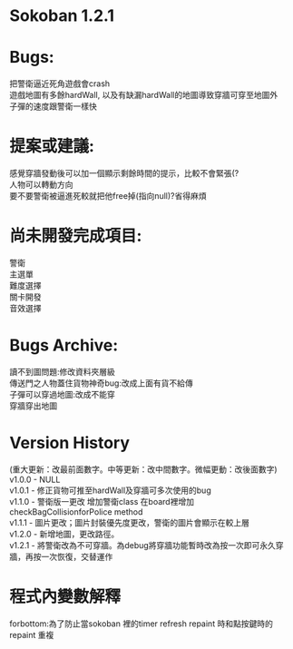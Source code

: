 ﻿# Sokoban 1.2.1

# Bugs:
  把警衛逼近死角遊戲會crash\
  遊戲地圖有多餘hardWall, 以及有缺漏hardWall的地圖導致穿牆可穿至地圖外\
  子彈的速度跟警衛一樣快

# 提案或建議:
感覺穿牆發動後可以加一個顯示剩餘時間的提示，比較不會緊張(?\
人物可以轉動方向\
要不要警衛被逼進死較就把他free掉(指向null)?省得麻煩


# 尚未開發完成項目:
警衛\
主選單\
難度選擇\
關卡開發\
音效選擇

# Bugs Archive:
讀不到圖問題:修改資料夾層級\
傳送門之人物蓋住貨物神奇bug:改成上面有貨不給傳\
子彈可以穿過地圖:改成不能穿\
穿牆穿出地圖

# Version History
(重大更新：改最前面數字。中等更新：改中間數字。微幅更動：改後面數字)\
v1.0.0 - NULL\
v1.0.1 - 修正貨物可推至hardWall及穿牆可多次使用的bug\
v1.1.0 - 警衛版一更改 增加警衛class 在board裡增加checkBagCollisionforPolice method\
v1.1.1 - 圖片更改；圖片封裝優先度更改，警衛的圖片會顯示在較上層\
v1.2.0 - 新增地圖，更改路徑。\
v1.2.1 - 將警衛改為不可穿牆。為debug將穿牆功能暫時改為按一次即可永久穿牆，再按一次恢復，交替運作

# 程式內變數解釋
 forbottom:為了防止當sokoban 裡的timer refresh repaint 時和點按鍵時的repaint 重複
